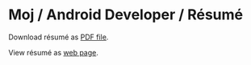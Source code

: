 # Moj / Android Developer / Résumé

Download résumé as [PDF file](https://github.com/MojRoid/RESUME/raw/master/Moj%20Abubakr%20-%20resume.pdf).

View résumé as [web page](https://cdn.rawgit.com/MojRoid/RESUME/48be891d6cfedaf024ab7a75456df299c7ef121b/Moj%20Abubakr%20-%20resume.html).